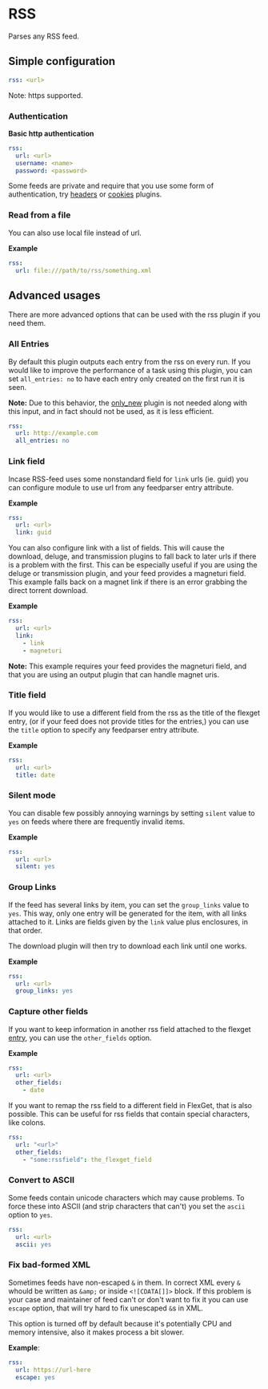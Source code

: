 # RSS
Parses any RSS feed.

## Simple configuration
```YAML
rss: <url>
```

Note: https supported.

### Authentication
**Basic http authentication**

```YAML
rss:
  url: <url>
  username: <name>
  password: <password>
```

Some feeds are private and require that you use some form of authentication, try [headers](/Plugins/headers) or  [cookies](/Plugins/cookies) plugins.

### Read from a file
You can also use local file instead of url.

**Example**

```YAML
rss:
  url: file:///path/to/rss/something.xml
```

## Advanced usages
There are more advanced options that can be used with the rss plugin if you need them.

### All Entries
By default this plugin outputs each entry from the rss on every run. If you would like to improve the performance of a task using this plugin, you can set `all_entries: no` to have each entry only created on the first run it is seen.

**Note:** Due to this behavior, the [only_new](/Plugins/only_new) plugin is not needed along with this input, and in fact should not be used, as it is less efficient.
```YAML
rss:
  url: http://example.com
  all_entries: no
```

### Link field
Incase RSS-feed uses some nonstandard field for `link` urls (ie. guid) you can
configure module to use url from any feedparser entry attribute.

**Example**

```YAML
rss:
  url: <url>
  link: guid
```

You can also configure link with a list of fields. This will cause the download, deluge, and transmission plugins to fall back to later urls if there is a problem with the first. This can be especially useful if you are using the deluge or transmission plugin, and your feed provides a magneturi field. This example falls back on a magnet link if there is an error grabbing the direct torrent download. 

**Example**

```YAML
rss:
  url: <url>
  link:
    - link
    - magneturi
```
**Note:** This example requires your feed provides the magneturi field, and that you are using an output plugin that can handle magnet uris.

### Title field
If you would like to use a different field from the rss as the title of the flexget entry, (or if your feed does not provide titles for the entries,) you can use the `title` option to specify any feedparser entry attribute.

**Example**
```YAML
rss:
  url: <url>
  title: date
```

### Silent mode
You can disable few possibly annoying warnings by setting `silent` value to `yes` on feeds where there are
frequently invalid items.

**Example**

```YAML
rss:
  url: <url>
  silent: yes
```

### Group Links
If the feed has several links by item, you can set the `group_links` value to `yes`. This way, only one entry will be generated for the item, with all links attached to it.
Links are fields given by the `link` value plus enclosures, in that order.

The download plugin will then try to download each link until one works.

**Example**

```YAML
rss:
  url: <url>
  group_links: yes
```

### Capture other fields
If you want to keep information in another rss field attached to the flexget [entry](/Entry), you can use the `other_fields` option.

**Example**
```YAML
rss:
  url: <url>
  other_fields:
    - date
```

If you want to remap the rss field to a different field in FlexGet, that is also possible. This can be useful for rss fields that contain special characters, like colons.

```yaml
rss:
  url: "<url>"
  other_fields:
    - "some:rssfield": the_flexget_field
```

### Convert to ASCII
Some feeds contain unicode characters which may cause problems. To force these into ASCII (and strip characters that can't) you set the `ascii` option to `yes`.

```YAML
rss:
  url: <url>
  ascii: yes
```

### Fix bad-formed XML

Sometimes feeds have non-escaped `&` in them. In correct XML every `&` whould be written as `&amp;` or inside `<![CDATA[]]>` block. If this problem is your case and maintainer of feed can't or don't want to fix it you can use `escape` option, that will try hard to fix unescaped `&`s in XML. 

This option is turned off by default because it's potentially CPU and memory intensive, also it makes process a bit slower.

**Example**:
```YAML
rss:
  url: https://url-here
  escape: yes
```